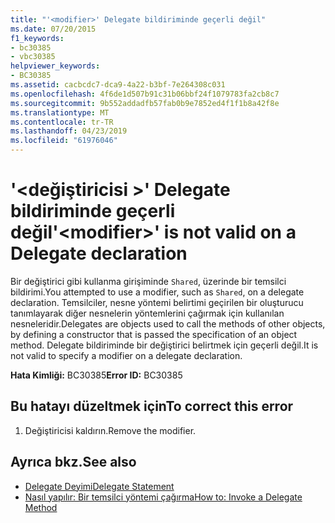 ```yaml
---
title: "'<modifier>' Delegate bildiriminde geçerli değil"
ms.date: 07/20/2015
f1_keywords:
- bc30385
- vbc30385
helpviewer_keywords:
- BC30385
ms.assetid: cacbcdc7-dca9-4a22-b3bf-7e264308c031
ms.openlocfilehash: 4f6de1d507b91c31b06bbf24f1079783fa2cb8c7
ms.sourcegitcommit: 9b552addadfb57fab0b9e7852ed4f1f1b8a42f8e
ms.translationtype: MT
ms.contentlocale: tr-TR
ms.lasthandoff: 04/23/2019
ms.locfileid: "61976046"
---
```

# <a name="modifier-is-not-valid-on-a-delegate-declaration"></a><span data-ttu-id="052c2-102">'\<değiştiricisi >' Delegate bildiriminde geçerli değil</span><span class="sxs-lookup"><span data-stu-id="052c2-102">'\<modifier>' is not valid on a Delegate declaration</span></span>
<span data-ttu-id="052c2-103">Bir değiştirici gibi kullanma girişiminde `Shared`, üzerinde bir temsilci bildirimi.</span><span class="sxs-lookup"><span data-stu-id="052c2-103">You attempted to use a modifier, such as `Shared`, on a delegate declaration.</span></span> <span data-ttu-id="052c2-104">Temsilciler, nesne yöntemi belirtimi geçirilen bir oluşturucu tanımlayarak diğer nesnelerin yöntemlerini çağırmak için kullanılan nesneleridir.</span><span class="sxs-lookup"><span data-stu-id="052c2-104">Delegates are objects used to call the methods of other objects, by defining a constructor that is passed the specification of an object method.</span></span> <span data-ttu-id="052c2-105">Delegate bildiriminde bir değiştirici belirtmek için geçerli değil.</span><span class="sxs-lookup"><span data-stu-id="052c2-105">It is not valid to specify a modifier on a delegate declaration.</span></span>  
  
 <span data-ttu-id="052c2-106">**Hata Kimliği:** BC30385</span><span class="sxs-lookup"><span data-stu-id="052c2-106">**Error ID:** BC30385</span></span>  
  
## <a name="to-correct-this-error"></a><span data-ttu-id="052c2-107">Bu hatayı düzeltmek için</span><span class="sxs-lookup"><span data-stu-id="052c2-107">To correct this error</span></span>  
  
1. <span data-ttu-id="052c2-108">Değiştiricisi kaldırın.</span><span class="sxs-lookup"><span data-stu-id="052c2-108">Remove the modifier.</span></span>  
  
## <a name="see-also"></a><span data-ttu-id="052c2-109">Ayrıca bkz.</span><span class="sxs-lookup"><span data-stu-id="052c2-109">See also</span></span>

- [<span data-ttu-id="052c2-110">Delegate Deyimi</span><span class="sxs-lookup"><span data-stu-id="052c2-110">Delegate Statement</span></span>](../../visual-basic/language-reference/statements/delegate-statement.md)
- [<span data-ttu-id="052c2-111">Nasıl yapılır: Bir temsilci yöntemi çağırma</span><span class="sxs-lookup"><span data-stu-id="052c2-111">How to: Invoke a Delegate Method</span></span>](../../visual-basic/programming-guide/language-features/delegates/how-to-invoke-a-delegate-method.md)
